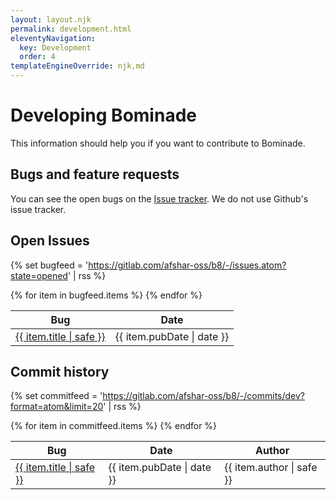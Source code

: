 ```yaml
---
layout: layout.njk
permalink: development.html
eleventyNavigation:
  key: Development
  order: 4
templateEngineOverride: njk,md
---
```


# Developing Bominade

This information should help you if you want to contribute to Bominade.

## Bugs and feature requests

You can see the open bugs on the [Issue tracker](https://gitlab.com/afshar-oss/b8/-/issues). We
do not use Github's issue tracker.


## Open Issues

{% set bugfeed = 'https://gitlab.com/afshar-oss/b8/-/issues.atom?state=opened' | rss %}

<table class="table is-fullwidth is-striped">
  <thead>
  <tr>
    <th>Bug</th>
    <th>Date</th>
  </tr>
  </thead>
  <tbody>
  {% for item in bugfeed.items %}
  <tr>
    <td><a href="{{ item.url | safe }}">{{ item.title | safe  }}</a></td>
    <td>{{ item.pubDate | date }}</td>
  </tr>
  {% endfor %}
  </tbody>
</table>


## Commit history

{% set commitfeed = 'https://gitlab.com/afshar-oss/b8/-/commits/dev?format=atom&limit=20' | rss  %}

<table class="table is-fullwidth is-striped">
  <thead>
  <tr>
    <th>Bug</th>
    <th>Date</th>
    <th>Author</th>
  </tr>
  </thead>
  <tbody>
  {% for item in commitfeed.items %}
  <tr>
    <td><a href="{{ item.id | safe }}">{{ item.title | safe }}</a></td>
    <td>{{ item.pubDate | date }}</td>
    <td>{{ item.author | safe }}</td>
  </tr>
  {% endfor %}
  </tbody>
</table>



